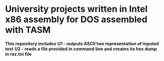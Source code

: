 <h1>University projects written in Intel x86 assembly for DOS assembled with TASM</h1>

<strong>This repository includes</strong>
<strong>U1 - outputs ASCII hex representation of inputed text</strong>
<strong>U2 - reads a file provided in command line and creates its hex dump in rez.txt file</strong>
